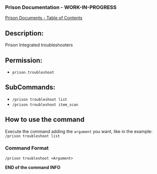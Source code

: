 ### Prison Documentation - **WORK-IN-PROGRESS**
[Prison Documents - Table of Contents](../docs/prison_docs_000_toc.md)

## Description:

Prison Integrated troubleshooters

## Permission:

- `prison.troubleshoot`

## SubCommands:

- `/prison troubleshoot list`
- `/prison troubleshoot item_scan`

## How to use the command

Execute the command adding the `argument` you want, like in the example: `/prison troubleshoot list` 

### Command Format

`/prison troubleshoot <Argument>`

**END of the command INFO**